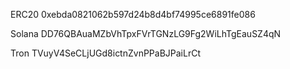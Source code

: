 ERC20
0xebda0821062b597d24b8d4bf74995ce6891fe086

Solana
DD76QBAuaMZbVhTpxFVrTGNzLG9Fg2WiLhTgEauSZ4qN

Tron
TVuyV4SeCLjUGd8ictnZvnPPaBJPaiLrCt
